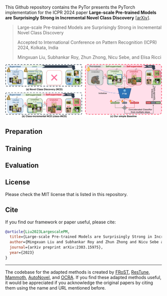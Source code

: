 This Github repository contains the PyTor presents the PyTorch implementation for the ICPR 2024 paper **Large-scale Pre-trained Models are Surprisingly Strong in Incremental Novel Class Discovery** [[arXiv](https://arxiv.org/abs/2303.15975)].

> Large-scale Pre-trained Models are Surprisingly Strong in Incremental Novel Class Discovery
> 
> Accepted to International Conference on Pattern Recognition (ICPR) 2024, Kolkata, India
> 
> Mingxuan Liu, Subhankar Roy, Zhun Zhong, Nicu Sebe, and Elisa Ricci
>
> 


![](figures/teaser.jpg)

## Preparation

## Training

## Evaluation



## License
Please check the MIT license that is listed in this repository.

## Cite
If you find our framework or paper useful, please cite:

```bibtex
@article{Liu2023LargescalePM,
  title={Large-scale Pre-trained Models are Surprisingly Strong in Incremental Novel Class Discovery},
  author={Mingxuan Liu and Subhankar Roy and Zhun Zhong and Nicu Sebe and Elisa Ricci},
  journal={arXiv preprint arXiv:2303.15975},
  year={2023}
}
```
---
The codebase for the adapted methods is created by [FRoST](https://github.com/OatmealLiu/class-iNCD), 
[ResTune](https://github.com/liuyudut/ResTune), [Mammoth](https://github.com/aimagelab/mammoth),
[AutoNovel](https://github.com/k-han/AutoNovel), and [OCRA](https://github.com/snap-stanford/orca). If you find these 
adapted methods useful, it would be appreciated if you acknowledge the original papers by citing them using the name and 
URL mentioned before.



